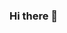 ### Hi there 👋

<!--
**chayes270/chayes270** is a ✨ _special_ ✨ repository because its `README.md` (this file) appears on your GitHub profile.

Here are some ideas to get you started:

- 🔭 I’m currently working on Elements of Graphics/Visualization and Elements of Networking.
- 🌱 I’m currently learning Python and Python applications.
- 📫 How to reach me: via email: hayescodym@gmail.com
- 😄 Pronouns: he/him
-->
